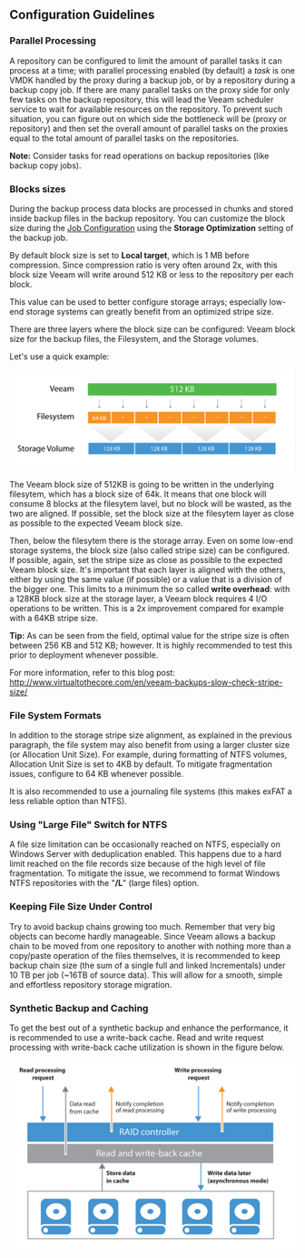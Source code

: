 ## Configuration Guidelines

### Parallel Processing
A repository can be configured to limit the amount of parallel tasks it can process at a time; with parallel processing enabled (by default) a *task* is one VMDK handled by the proxy during a backup job, or by a repository during a backup copy job. If there are many parallel tasks on the proxy side for only few tasks on the backup repository, this will lead the Veeam scheduler service to wait for available resources on the repository. To prevent such situation, you can figure out on which side the bottleneck will be (proxy or repository) and then set the overall amount of parallel tasks on the proxies equal to the total amount of parallel tasks on the repositories.

**Note:** Consider tasks for read operations on backup repositories (like backup copy jobs).

### Blocks sizes

During the backup process data blocks are processed in chunks and stored inside backup files in the backup repository. You can customize the block size during the [Job Configuration](../job_configuration/deduplication_and_compression.html#deduplication) using the **Storage Optimization** setting of the backup job.

By default block size is set to **Local target**, which is 1 MB before compression. Since compression ratio is very often around 2x, with this block size Veeam will write around 512 KB or less to the repository per each block.

This value can be used to better configure storage arrays; especially low-end storage systems can greatly benefit from an optimized stripe size.

There are three layers where the block size can be configured: Veeam block size for the backup files, the Filesystem, and the Storage volumes.

Let's use a quick example:

![Layers of block sizes](block-sizes-layers.png)

The Veeam block size of 512KB is going to be written in the underlying filesytem, which has a block size of 64k. It means that one block will consume 8 blocks at the filesytem lavel, but no block will be wasted, as the two are aligned. If possible, set the block size at the filesytem layer as close as possible to the expected Veeam block size.

Then, below the filesytem there is the storage array. Even on some low-end storage systems, the block size (also called stripe size) can be configured. If possible, again, set the stripe size as close as possible to the expected Veeam block size. It's important that each layer is aligned with the others, either by using the same value (if possible) or a value that is a division of the bigger one. This limits to a minimum the so called **write overhead**: with a 128KB block size at the storage layer, a Veeam block requires 4 I/O operations to be written. This is a 2x improvement compared for example with a 64KB stripe size.

**Tip:** As can be seen from the field, optimal value for the stripe size is often between 256 KB and 512 KB; however. It is highly recommended to test this prior to deployment whenever possible.

For more information, refer to this blog post: <http://www.virtualtothecore.com/en/veeam-backups-slow-check-stripe-size/>

### File System Formats
In addition to the storage stripe size alignment, as explained in the previous paragraph, the file system may also benefit from using a larger cluster size (or Allocation Unit Size). For example, during formatting of NTFS volumes, Allocation Unit Size is set to 4KB by default. To mitigate fragmentation issues, configure to 64 KB whenever possible.

It is also recommended to use a journaling file systems (this makes exFAT a less reliable option than NTFS).

### Using "Large File" Switch for NTFS
A file size limitation can be occasionally reached on NTFS, especially on Windows Server with deduplication enabled. This happens due to a hard limit reached on the file records size because of the  high level of file fragmentation. To mitigate the issue, we recommend to format Windows NTFS repositories with the "**/L**" (large files) option.

### Keeping File Size Under Control
Try to avoid backup chains growing too much. Remember that very big objects can become hardly manageable. Since Veeam allows a backup chain to be moved from one repository to another with nothing more than a copy/paste operation of the files themselves, it is recommended to keep backup chain size (the sum of a single full and linked Incrementals) under 10 TB per job (\~16TB of source data). This will allow for a smooth, simple and effortless repository storage migration.

### Synthetic Backup and Caching

To get the best out of a synthetic backup and enhance the performance, it is recommended to use a write-back cache. Read and write request processing with write-back cache utilization is shown in the figure below.

![](../media/image13.png)
